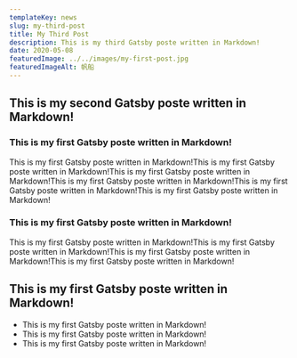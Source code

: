 ```yaml
---
templateKey: news
slug: my-third-post
title: My Third Post
description: This is my third Gatsby poste written in Markdown!
date: 2020-05-08
featuredImage: ../../images/my-first-post.jpg
featuredImageAlt: 帆船
---
```


## This is my second Gatsby poste written in Markdown!

### This is my first Gatsby poste written in Markdown!

This is my first Gatsby poste written in Markdown!This is my first Gatsby poste written in Markdown!This is my first Gatsby poste written in Markdown!This is my first Gatsby poste written in Markdown!This is my first Gatsby poste written in Markdown!This is my first Gatsby poste written in Markdown!

### This is my first Gatsby poste written in Markdown!

This is my first Gatsby poste written in Markdown!This is my first Gatsby poste written in Markdown!This is my first Gatsby poste written in Markdown!This is my first Gatsby poste written in Markdown!

## This is my first Gatsby poste written in Markdown!

* This is my first Gatsby poste written in Markdown!
* This is my first Gatsby poste written in Markdown!
* This is my first Gatsby poste written in Markdown!